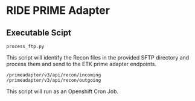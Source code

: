 # RIDE PRIME Adapter  



## Executable Scipt
```
process_ftp.py
```
This script will identify the Recon files in the provided SFTP directory and process them and send to the ETK prime adapter endpoints.
```
/primeadapter/v3/api/recon/incoming
/primeadapter/v3/api/recon/outgoing
```

This script will run as an Openshift Cron Job.